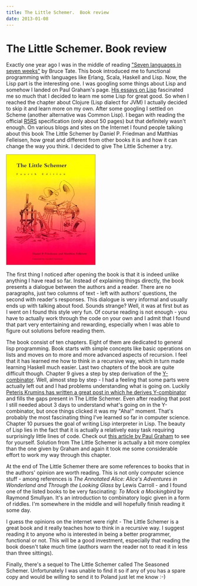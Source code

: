 ```yaml
---
title: The Little Schemer.  Book review
date: 2013-01-08
---
```


The Little Schemer.  Book review
================================

Exactly one year ago I was in the middle of reading ["Seven languages in seven
weeks"](2012-04-04-7-languages-in-7-weeks-book-review/) by Bruce Tate. This book
introduced me to functional programming with languages like Erlang, Scala,
Haskell and Lisp. Now, the Lisp part is the interesting one. I was googling some
things about Lisp and somehow I landed on Paul Graham's page. [His essays on
Lisp](http://www.paulgraham.com/lisp.html) fascinated me so much that I decided
to learn me some Lisp for great good. So when I reached the chapter about
Clojure (Lisp dialect for JVM) I actually decided to skip it and learn more on
my own. After some googling I settled on Scheme (another alternative was Common
Lisp). I began with reading the official
[R5RS](http://www.schemers.org/Documents/Standards/R5RS/) specification (only
about 50 pages) but that definitely wasn't enough. On various blogs and sites on
the Internet I found people talking about this book The Little Schemer by Daniel
P. Friedman and Matthias Felleisen, how great and different from other books it
is and how it can change the way you think. I decided to give The Little Schemer
a try.

[![The_Little_Schemer](/images/blog/The_Little_Schemer-243x300.jpg)](/images/blog/The_Little_Schemer.jpg)

The first thing I noticed after opening the book is that it is indeed unlike
anything I have read so far. Instead of explaining things directly, the book
presents a dialogue between the authors and a reader. There are no paragraphs,
just two columns of text - left with authors' questions, the second with
reader's responses. This dialogue is very informal and usually ends up with
talking about food. Sounds strange? Well, it was at first but as I went on I
found this style very fun. Of course reading is not enough - you have to
actually work through the code on your own and I admit that I found that part
very entertaining and rewarding, especially when I was able to figure out
solutions before reading them.

The book consist of ten chapters. Eight of them are dedicated to general lisp
programming. Book starts with simple concepts like basic operations on lists and
moves on to more and more advanced aspects of recursion. I feel that it has
learned me how to think in a recursive way, which in turn made learning Haskell
much easier.  Last two chapters of the book are quite difficult though. Chapter
9 gives a step by step derivation of the
[Y-combinator](http://en.wikipedia.org/wiki/Y-combinator). Well, almost step by
step - I had a feeling that some parts were actually left out and I had problems
understanding what is going on. Luckily [Peteris Krumins has written a great
post in which he derives
Y-combinator](http://www.catonmat.net/blog/derivation-of-ycombinator/) and fills
the gaps present in The Little Schemer. Even after reading that post I still
needed about 3 days to understand what's going on in the Y-combinator, but once
things clicked it was my "Aha!" moment. That's probably the most fascinating
thing I've learned so far in computer science. Chapter 10 pursues the goal of
writing Lisp interpreter in Lisp. The beauty of Lisp lies in the fact that it is
actually a relatively easy task requiring surprisingly little lines of code.
Check out [this article by Paul
Graham](http://www.paulgraham.com/rootsoflisp.html) to see for yourself.
Solution from The Little Schemer is actually a bit more complex than the one
given by Graham and again it took me some considerable effort to work my way
through this chapter.

At the end of The Little Schemer there are some references to books that in the
authors' opinion are worth reading. This is not only computer science stuff -
among references is _The Annotated Alice: Alice's Adventures in Wonderland and
Through the Looking Glass_ by Lewis Carroll - and I found one of the listed
books to be very fascinating: _To Mock a Mockingbird_ by Raymond Smullyan. It's
an introduction to combinatory logic given in a form of riddles. I'm somewhere
in the middle and will hopefully finish reading it some day.

I guess the opinions on the internet were right - The Little Schemer is a great
book and it really teaches how to think in a recursive way. I suggest reading it
to anyone who is interested in being a better programmer, functional or not.
This will be a good investment, especially that reading the book doesn't take
much time (authors warn the reader not to read it in less than three sittings).

Finally, there's a sequel to The Little Schemer called The Seasoned Schemer.
Unfortunately I was unable to find it so if any of you has a spare copy and
would be willing to send it to Poland just let me know :-)

